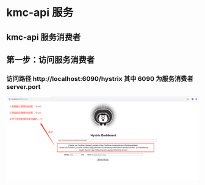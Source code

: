 # kmc-api 服务

## kmc-api 服务消费者

## 第一步：访问服务消费者

### 访问路径 http://localhost:6090/hystrix   其中 6090 为服务消费者server.port

![](../images/HystrixDashboard.png)



